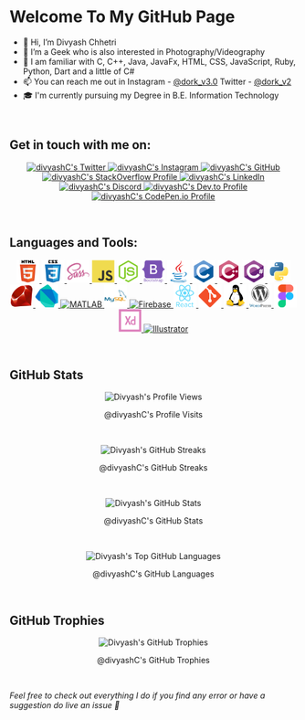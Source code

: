 # Welcome To My GitHub Page #

- 👋 Hi, I’m Divyash Chhetri
- 👀 I’m a Geek who is also interested in Photography/Videography
- 🌱 I am familiar with C, C++, Java, JavaFx, HTML, CSS, JavaScript, Ruby, Python, Dart and a little of C#
- 📫 You can reach me out in Instagram - [@dork_v3.0](https://www.instagram.com/dork_v3.0) Twitter - [@dork_v2](https://www.twitter.com/dork_v2)
- 🎓 I'm currently pursuing my Degree in B.E. Information Technology

<br />


## Get in touch with me on: ##

<p align="center">
 <a href="https://twitter.com/dork_v2" target="_blank">
  <img src="https://github.com/divyashC/devicon/blob/master/icons/twitter/twitter-original.svg" alt="divyashC's Twitter" width="40" height="40" margin-right="5px"/>     
 </a>
 <a href="https://www.instagram.com/dork_v3.0/" target="_blank">
  <img src="https://raw.githubusercontent.com/rahuldkjain/github-profile-readme-generator/master/src/images/icons/Social/instagram.svg" alt="divyashC's Instagram" width="40" height="40" />    
 </a>
 <a href="https://github.com/divyashC/" target="_blank">
  <img src="https://github.com/divyashC/devicon/blob/master/icons/github/github-original.svg" alt="divyashC's GitHub"  width="40" height="40"/>    
 </a>
 <a href="https://stackoverflow.com/users/15124365" target="_blank">
  <img src="https://raw.githubusercontent.com/rahuldkjain/github-profile-readme-generator/master/src/images/icons/Social/stack-overflow.svg" alt="divyashC's StackOverflow Profile"  width="40" height="40"/>    
 </a>
 <a href="https://www.linkedin.com/in/divyash-c-b72a58127/" target="_blank">
  <img src="https://github.com/divyashC/devicon/blob/master/icons/linkedin/linkedin-original.svg" alt="divyashC's LinkedIn"  width="40" height="40"/>    
 </a>
 <a href="https://discord.com/users/Dork#0448" target="_blank">
  <img src="https://raw.githubusercontent.com/rahuldkjain/github-profile-readme-generator/master/src/images/icons/Social/discord.svg" alt="divyashC's Discord"  width="40" height="40"/>
 </a>
 <a href="https://dev.to/divyashc" target="_blank">
  <img src="https://raw.githubusercontent.com/rahuldkjain/github-profile-readme-generator/master/src/images/icons/Social/devto.svg" alt="divyashC's Dev.to Profile"  width="40" height="40"/>    
 </a>
 <a href="https://codepen.io/divyashc" target="_blank">
  <img src="https://raw.githubusercontent.com/rahuldkjain/github-profile-readme-generator/master/src/images/icons/Social/codepen.svg" alt="divyashC's CodePen.io Profile"  width="40" height="40"/>    
 </a>
<!--  <a href="mailto:divyashchhetri@gmail.com" target="_blank">
  <img src="https://img.shields.io/badge/email-3357C0?style=for-the-badge&logo=gmail&logoColor=white" alt="divyashC's email - divyashchhetri@gmail.com" />    
 </a> -->
</p>

<br/>


## Languages and Tools: ##

<p align="center">
    <a href="https://developer.mozilla.org/en-US/docs/Web/HTML" target="_blank"> <img
            src="https://raw.githubusercontent.com/devicons/devicon/master/icons/html5/html5-original-wordmark.svg"
            alt="HTML" width="40" height="40" /> </a>
    <a href="https://developer.mozilla.org/en-US/docs/Web/CSS" target="_blank"> <img
            src="https://raw.githubusercontent.com/devicons/devicon/master/icons/css3/css3-original-wordmark.svg"
            alt="CSS" width="40" height="40" /> </a>
    <a href="https://sass-lang.com/documentation" target="_blank">
        <img src="https://github.com/devicons/devicon/blob/master/icons/sass/sass-original.svg" alt="SASS" width="40"
            height="40" /> </a>
    <a href="https://developer.mozilla.org/en-US/docs/Web/JavaScript" target="_blank"> <img
            src="https://raw.githubusercontent.com/devicons/devicon/master/icons/javascript/javascript-original.svg"
            alt="JavaScript" width="40" height="40" /> </a>
    <a href="https://nodejs.org/en/" target="_blank">
        <img src="https://github.com/devicons/devicon/blob/master/icons/nodejs/nodejs-original.svg" alt="Node Js"
            width="40" height="40" /> </a>
    <a href="https://getbootstrap.com" target="_blank">
        <img src="https://raw.githubusercontent.com/devicons/devicon/master/icons/bootstrap/bootstrap-plain-wordmark.svg"
            alt="Bootstrap" width="40" height="40" /> </a>
    <a href="https://www.java.com" target="_blank"> <img
            src="https://raw.githubusercontent.com/devicons/devicon/master/icons/java/java-original.svg" alt="java"
            width="40" height="40" /> </a>
    <a href="https://www.cprogramming.com/" target="_blank"> <img
            src="https://raw.githubusercontent.com/devicons/devicon/master/icons/c/c-original.svg" alt="C" width="40"
            height="40" /> </a>
    <a href="https://docs.microsoft.com/en-us/cpp/?view=msvc-170" target="_blank"> <img
            src="https://github.com/devicons/devicon/blob/master/icons/cplusplus/cplusplus-original.svg" alt="C++"
            width="40" height="40" /> </a>
    <a href="https://docs.microsoft.com/en-us/dotnet/csharp/" target="_blank"> <img
            src="https://github.com/devicons/devicon/blob/master/icons/csharp/csharp-original.svg" alt="C#" width="40" height="40" /> </a>
    <a href="https://www.python.org" target="_blank"> <img
            src="https://raw.githubusercontent.com/devicons/devicon/master/icons/python/python-original.svg"
            alt="Python" width="40" height="40" /> </a>
    <a href="https://ruby-doc.org/" target="_blank"> <img
            src="https://github.com/devicons/devicon/blob/master/icons/ruby/ruby-original.svg" alt="Ruby" width="40"
            height="40" /> </a>
    <a href="https://dart.dev/guides" target="_blank">
        <img src="https://github.com/devicons/devicon/blob/master/icons/dart/dart-original.svg" alt="Dart" width="40"
            height="40" /> </a>
     <a href="https://www.mathworks.com/products/matlab.html" target="_blank">
        <img src="https://github.com/divyashC/devicon/blob/master/icons/matlab/matlab-original.svg"
            alt="MATLAB" width="40" height="40" /> </a>
    <a href="https://www.mysql.com/" target="_blank"> <img
            src="https://raw.githubusercontent.com/devicons/devicon/master/icons/mysql/mysql-original-wordmark.svg"
            alt="MySQL" width="40" height="40" /> </a>
    <a href="https://firebase.google.com/" target="_blank"> <img
            src="https://github.com/divyashC/devicon/blob/master/icons/firebase/firebase-plain.svg"
            alt="Firebase" width="40" height="40" /> </a>
    <a href="https://reactjs.org/" target="_blank"> <img
            src="https://raw.githubusercontent.com/devicons/devicon/master/icons/react/react-original-wordmark.svg"
            alt="ReactJs" width="40" height="40" /> </a>
    <a href="https://git-scm.com/" target="_blank">
        <img src="https://github.com/devicons/devicon/blob/master/icons/git/git-original.svg" alt="Git" width="40"
            height="40" /> </a>
    <a href="https://www.linux.org/" target="_blank">
        <img src="https://github.com/devicons/devicon/blob/master/icons/linux/linux-original.svg" alt="Linux" width="40"
            height="40" /> </a>
    <a href="https://wordpress.com/" target="_blank">
        <img src="https://github.com/devicons/devicon/blob/master/icons/wordpress/wordpress-original.svg"
            alt="Wordpress" width="40" height="40" /> </a>
    <a href="https://www.figma.com/" target="_blank">
        <img src="https://github.com/devicons/devicon/blob/master/icons/figma/figma-original.svg" alt="Figma" width="40"
            height="40" /> </a>
    <a href="https://www.adobe.com/products/xd.html" target="_blank">
        <img src="https://github.com/devicons/devicon/blob/master/icons/xd/xd-line.svg" alt="Xd" width="40"
            height="40" /> </a>
    <a href="https://www.adobe.com/products/illustrator.html" target="_blank">
        <img src="https://github.com/divyashC/devicon/blob/master/icons/illustrator/illustrator-line.svg" alt="Illustrator" width="40"
            height="40" /> </a>
</p>
 
 
<br/>
  
## GitHub Stats ##

<p align="center"> <img src="https://komarev.com/ghpvc/?username=divyashC&style=flat-square@color=yellow" alt="Divyash's Profile Views" width="220" height="40"/> </p>
<p align="center">@divyashC's Profile Visits</p>

<br />

<p align="center"> <img src="https://github-readme-streak-stats.herokuapp.com/?user=divyashC&theme=chartreuse-dark&date_format=j%20M%5B%20Y%5D&fire=FFCB2B" alt="Divyash's GitHub Streaks"/> </p>
<p align="center">@divyashC's GitHub Streaks</p>

<br />

<p align="center">
  <img src="https://github-readme-stats.vercel.app/api/?username=divyashC&show_icons=true&title_color=fff&icon_color=79ff97&text_color=9f9f9f&bg_color=151515" alt="Divyash's GitHub Stats" />
</p>
<p align="center">@divyashC's GitHub Stats</p>

<br/>

<p align="center">
  <img src="https://github-readme-stats.vercel.app/api/top-langs/?username=divyashC&hide=TeX&layout=compact&title_color=fff&icon_color=79ff97&text_color=9f9f9f&bg_color=151515" alt="Divyash's Top GitHub Languages" />
</p>
<p align="center">@divyashC's GitHub Languages</p>

<br/>

## GitHub Trophies ##

<p align="center"><img src="https://github-profile-trophy.vercel.app/?username=divyashc&row=2&column=4" alt="Divyash's GitHub Trophies" /></p>
<p align="center">@divyashC's GitHub Trophies</p>

<br/>

*Feel free to check out everything I do  if you find any error or have a suggestion do live an issue 🚩*

